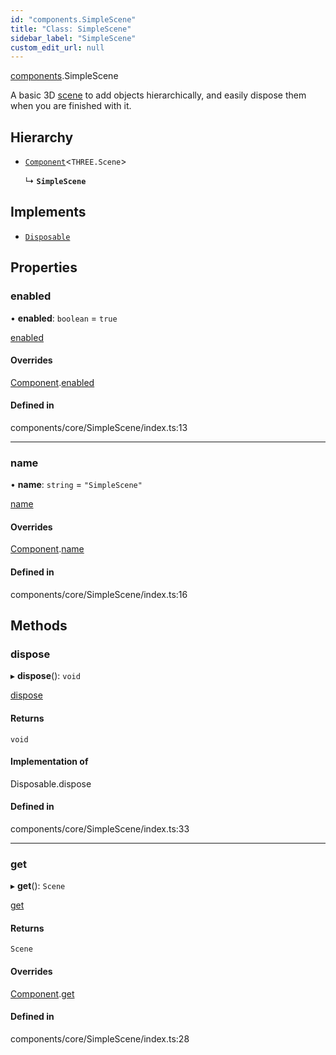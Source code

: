 ```yaml
---
id: "components.SimpleScene"
title: "Class: SimpleScene"
sidebar_label: "SimpleScene"
custom_edit_url: null
---
```


[components](../modules/components.md).SimpleScene

A basic 3D [scene](https://threejs.org/docs/#api/en/scenes/Scene) to add
objects hierarchically, and easily dispose them when you are finished with it.

## Hierarchy

- [`Component`](components.Component.md)<`THREE.Scene`\>

  ↳ **`SimpleScene`**

## Implements

- [`Disposable`](../interfaces/components.Disposable.md)

## Properties

### enabled

• **enabled**: `boolean` = `true`

[enabled](components.Component.md#enabled)

#### Overrides

[Component](components.Component.md).[enabled](components.Component.md#enabled)

#### Defined in

components/core/SimpleScene/index.ts:13

___

### name

• **name**: `string` = `"SimpleScene"`

[name](components.Component.md#name)

#### Overrides

[Component](components.Component.md).[name](components.Component.md#name)

#### Defined in

components/core/SimpleScene/index.ts:16

## Methods

### dispose

▸ **dispose**(): `void`

[dispose](../interfaces/components.Disposable.md#dispose)

#### Returns

`void`

#### Implementation of

Disposable.dispose

#### Defined in

components/core/SimpleScene/index.ts:33

___

### get

▸ **get**(): `Scene`

[get](components.Component.md#get)

#### Returns

`Scene`

#### Overrides

[Component](components.Component.md).[get](components.Component.md#get)

#### Defined in

components/core/SimpleScene/index.ts:28
